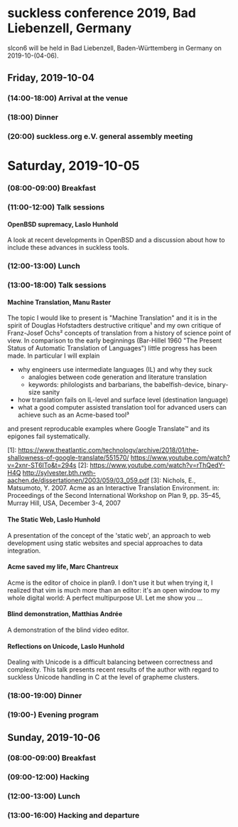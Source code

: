 suckless conference 2019, Bad Liebenzell, Germany
=================================================

slcon6 will be held in Bad Liebenzell, Baden-Württemberg in Germany on
2019-10-(04-06).

Friday, 2019-10-04
------------------

### (14:00-18:00) Arrival at the venue

### (18:00) Dinner

### (20:00) suckless.org e.V. general assembly meeting

Saturday, 2019-10-05
====================

### (08:00-09:00) Breakfast

### (11:00-12:00) Talk sessions

#### OpenBSD supremacy, Laslo Hunhold

A look at recent developments in OpenBSD and a discussion about how
to include these advances in suckless tools.

### (12:00-13:00) Lunch

### (13:00-18:00) Talk sessions

#### Machine Translation, Manu Raster

The topic I would like to present is "Machine Translation" and it is in
the spirit of Douglas Hofstadters destructive critique¹ and my own
critique of Franz-Josef Ochs² concepts of translation from a history of
science point of view. In comparison to the early beginnings (Bar-Hillel
1960 "The Present Status of Automatic Translation of Languages") little
progress has been made. In particular I will explain

- why engineers use intermediate languages (IL) and why they suck
  - analogies between code generation and literature translation
  - keywords: philologists and barbarians, the babelfish-device, binary-size sanity
- how translation fails on IL-level and surface level (destination language)
- what a good computer assisted translation tool for advanced users can
  achieve such as an Acme-based tool³

and present reproducable examples where Google Translate™ and its
epigones fail systematically.

[1]: https://www.theatlantic.com/technology/archive/2018/01/the-shallowness-of-google-translate/551570/ https://www.youtube.com/watch?v=2xnr-ST6ITo&t=294s
[2]: https://www.youtube.com/watch?v=rThQedY-H4Q http://sylvester.bth.rwth-aachen.de/dissertationen/2003/059/03_059.pdf
[3]: Nichols, E., Matsumoto, Y. 2007. Acme as an Interactive Translation Environment. in: Proceedings of the Second International Workshop on Plan 9, pp. 35–45, Murray Hill, USA, December 3-4, 2007

#### The Static Web, Laslo Hunhold

A presentation of the concept of the 'static web', an approach to web
development using static websites and special approaches to data integration.

#### Acme saved my life, Marc Chantreux

Acme is the editor of choice in plan9. I don't use it but when trying
it, I realized that vim is much more than an editor: it's an open window
to my whole digital world: A perfect multipurpose UI. Let me show you ...

#### Blind demonstration, Matthias Andrée

A demonstration of the blind video editor.

#### Reflections on Unicode, Laslo Hunhold

Dealing with Unicode is a difficult balancing between correctness
and complexity. This talk presents recent results of the author with
regard to suckless Unicode handling in C at the level of grapheme
clusters.

### (18:00-19:00) Dinner

### (19:00-) Evening program

Sunday, 2019-10-06
------------------

### (08:00-09:00) Breakfast

### (09:00-12:00) Hacking

### (12:00-13:00) Lunch

### (13:00-16:00) Hacking and departure
